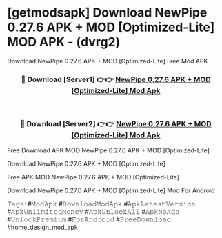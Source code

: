 # [getmodsapk] Download NewPipe 0.27.6 APK + MOD [Optimized-Lite] MOD APK - (dvrg2)
Download NewPipe 0.27.6 APK + MOD [Optimized-Lite] Free Mod APK

<div align="center">
<h3>🔴 Download [Server1] 👉👉 <a href="https://apk-comot.site?title=NewPipe_0.27.6_APK_+_MOD_[Optimized-Lite]">NewPipe 0.27.6 APK + MOD [Optimized-Lite] Mod Apk</a></h3><br>

<h3>🔴 Download [Server2] 👉👉 <a href="https://apk-comot.site?title=NewPipe_0.27.6_APK_+_MOD_[Optimized-Lite]">NewPipe 0.27.6 APK + MOD [Optimized-Lite] Mod Apk</a></h3>
</div>


Free Download APK MOD NewPipe 0.27.6 APK + MOD [Optimized-Lite]

Download NewPipe 0.27.6 APK + MOD [Optimized-Lite] 

Free APK MOD NewPipe 0.27.6 APK + MOD [Optimized-Lite] 

Download NewPipe 0.27.6 APK + MOD [Optimized-Lite] Mod For Android

𝚃𝚊𝚐𝚜: #𝙼𝚘𝚍𝙰𝚙𝚔 #𝙳𝚘𝚠𝚗𝚕𝚘𝚊𝚍𝙼𝚘𝚍𝙰𝚙𝚔 #𝙰𝚙𝚔𝙻𝚊𝚝𝚎𝚜𝚝𝚅𝚎𝚛𝚜𝚒𝚘𝚗 #𝙰𝚙𝚔𝚄𝚗𝚕𝚒𝚖𝚒𝚝𝚎𝚍𝙼𝚘𝚗𝚎𝚢 #𝙰𝚙𝚔𝚄𝚗𝚕𝚘𝚌𝚔𝙰𝚕𝚕 #𝙰𝚙𝚔𝙽𝚘𝙰𝚍𝚜 #𝚄𝚗𝚕𝚘𝚌𝚔𝙿𝚛𝚎𝚖𝚒𝚞𝚖 #𝙵𝚘𝚛𝙰𝚗𝚍𝚛𝚘𝚒𝚍 #𝙵𝚛𝚎𝚎𝙳𝚘𝚠𝚗𝚕𝚘𝚊𝚍 #home_design_mod_apk